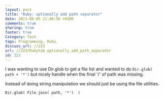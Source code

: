 ```yaml
---
layout: post
title: "Ruby: optionally add path separator"
date: 2013-06-05 11:46:58 +0100 
comments: true
sharing: true
footer: true
Category: Tech
tags: Programming, Ruby,
discuss_url: //223
url: //223/Ruby%3A_optionally_add_path_separator
id: 223
---
```

I was wanting to use Dir.glob to get a file list and wanted to do `Dir.glob( path + '*')` but nicely handle when the final '/' of path was missing.

Instead of doing string manipulation we should just be using the file utilities.

    Dir.glob( File.join( path, '*')  ) 
